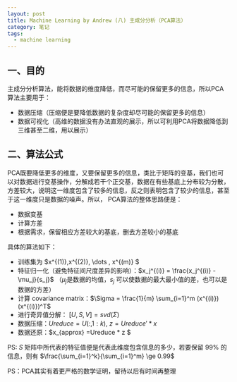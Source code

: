 ```yaml
---
layout: post
title: Machine Learning by Andrew (八) 主成分分析（PCA算法）
category: 笔记
tags: 
  - machine learning
---
```


<style>
img{
    width: 60%;
    padding-left: 20%;
}
</style>



## 一、目的

主成分分析算法，能将数据的维度降低，而尽可能的保留更多的信息，所以PCA算法主要用于：

- 数据压缩（压缩便是要降低数据的复杂度却尽可能的保留更多的信息）
- 数据可视化（高维的数据没有办法直观的展示，所以可利用PCA将数据降低到三维甚至二维，用以展示）



## 二、算法公式

PCA既要降低更多的维度，又要保留更多的信息，类比于矩阵的变基，我们也可以对数据进行变基操作，分解成若干个正交基，数据在有些基底上分布较为分散，方差较大，说明这一维度包含了较多的信息，反之则表明包含了较少的信息，甚至于这一维度只是数据的噪声。所以， PCA算法的整体思路便是：

- 数据变基
- 计算方差
- 根据需求，保留相应方差较大的基底，删去方差较小的基底

具体的算法如下：

- 训练集为 $x^{(1)},x^{(2)}, \dots , x^{(m)} $
- 特征归一化（避免特征间尺度差异的影响）：$x_j^{(i)} = \frac{x_j^{(i)} - \mu_j}{s_j}$ （$\mu_j$是数据的均值，$s_j$ 可以使数据的最大最小值的差，也可以是数据的方差）
- 计算 covariance matrix：$\Sigma  = \frac{1}{m} \sum_{i=1}^m (x^{(i)}) (x^{(i)})^T$
- 进行奇异值分解： $[U, S, V] = svd(\Sigma)$
- 数据压缩：$Ureduce = U(:, 1:k)$, $z = Ureduce' * x$ 
- 数据还原：$x_{approx} =Ureduce * z $



PS: $S$ 矩阵中所代表的特征值便是代表此维度包含信息的多少，若要保留 99% 的信息，则有 $\frac{\sum_{i=1}^k}{\sum_{i=1}^m}  \ge 0.99$

PS：PCA其实有着更严格的数学证明，留待以后有时间再整理

